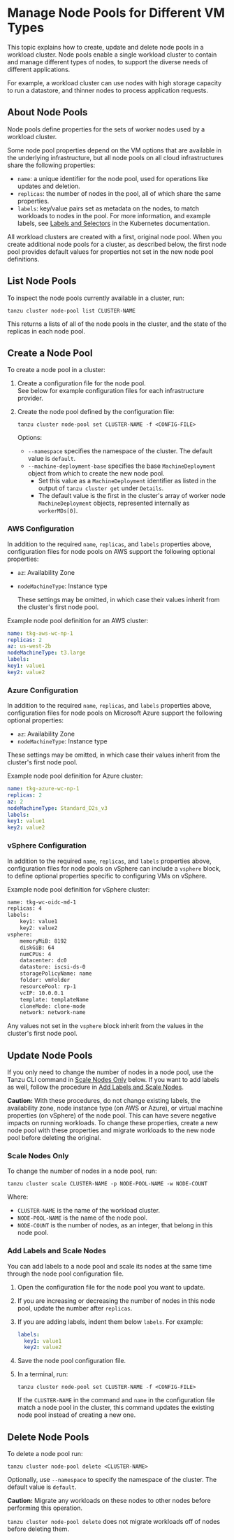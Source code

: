 # Manage Node Pools for Different VM Types

This topic explains how to create, update and delete node pools in a workload cluster.
Node pools enable a single workload cluster to contain and manage different types of nodes, to support the diverse needs of different applications.

For example, a workload cluster can use nodes with high storage capacity to run a datastore, and thinner nodes to process application requests.

## About Node Pools

Node pools define properties for the sets of worker nodes used by a workload cluster.

Some node pool properties depend on the VM options that are available in the underlying infrastructure, but all node pools on all cloud infrastructures share the following properties:

- `name`: a unique identifier for the node pool, used for operations like updates and deletion.
- `replicas`: the number of nodes in the pool, all of which share the same properties.
- `labels`: key/value pairs set as metadata on the nodes, to match workloads to nodes in the pool. For more information, and example labels, see [Labels and Selectors](https://kubernetes.io/docs/concepts/overview/working-with-objects/labels/#motivation) in the Kubernetes documentation.

All workload clusters are created with a first, original node pool.
When you create additional node pools for a cluster, as described below, the first node pool provides default values for properties not set in the new node pool definitions.

## List Node Pools

To inspect the node pools currently available in a cluster, run:

```shell
tanzu cluster node-pool list CLUSTER-NAME
```

This returns a lists of all of the node pools in the cluster, and the state of the replicas in each node pool.

## Create a Node Pool

To create a node pool in a cluster:

1. Create a configuration file for the node pool.  
    See below for example configuration files for each infrastructure provider.

2. Create the node pool defined by the configuration file:

    ```shell
    tanzu cluster node-pool set CLUSTER-NAME -f <CONFIG-FILE>
    ```

    Options:

    - `--namespace` specifies the namespace of the cluster. The default value is `default`.
    - `--machine-deployment-base` specifies the base `MachineDeployment` object from which to create the new node pool.
      - Set this value as a `MachineDeployment` identifier as listed in the output of `tanzu cluster get` under `Details`.
      - The default value is the first in the cluster's array of worker node `MachineDeployment` objects, represented internally as `workerMDs[0]`.

### AWS Configuration

In addition to the required `name`, `replicas`, and `labels` properties above, configuration files for node pools on AWS support the following optional properties:

- `az`: Availability Zone
- `nodeMachineType`: Instance type

   These settings may be omitted, in which case their values inherit from the cluster's first node pool.

Example node pool definition for an AWS cluster:

```yaml
name: tkg-aws-wc-np-1
replicas: 2
az: us-west-2b
nodeMachineType: t3.large
labels:
key1: value1
key2: value2
```

### Azure Configuration

In addition to the required `name`, `replicas`, and `labels` properties above, configuration files for node pools on Microsoft Azure support the following optional properties:

- `az`: Availability Zone
- `nodeMachineType`: Instance type

These settings may be omitted, in which case their values inherit from the cluster's first node pool.

Example node pool definition for Azure cluster:

```yaml
name: tkg-azure-wc-np-1
replicas: 2
az: 2
nodeMachineType: Standard_D2s_v3
labels:
key1: value1
key2: value2
```

### vSphere Configuration

In addition to the required `name`, `replicas`, and `labels` properties above, configuration files for node pools on vSphere can include a `vsphere` block, to define optional properties specific to configuring VMs on vSphere.

Example node pool definition for vSphere cluster:

```sh
name: tkg-wc-oidc-md-1
replicas: 4
labels:
    key1: value1
    key2: value2
vsphere:
    memoryMiB: 8192
    diskGiB: 64
    numCPUs: 4
    datacenter: dc0
    datastore: iscsi-ds-0
    storagePolicyName: name
    folder: vmFolder
    resourcePool: rp-1
    vcIP: 10.0.0.1
    template: templateName
    cloneMode: clone-mode
    network: network-name
```

Any values not set in the `vsphere` block inherit from the values in the cluster's first node pool.

## Update Node Pools

If you only need to change the number of nodes in a node pool, use the Tanzu CLI command in [Scale Nodes Only](#scale-nodes) below. If you want to add labels as well, follow the procedure in [Add Labels and Scale Nodes](#update-labels).

**Caution:** With these procedures, do not change existing labels, the availability zone, node instance type (on AWS or Azure), or virtual machine properties (on vSphere) of the node pool. This can have severe negative impacts on running workloads. To change these properties, create a new node pool with these properties and migrate workloads to the new node pool before deleting the original.

### Scale Nodes Only

To change the number of nodes in a node pool, run:

```shell
tanzu cluster scale CLUSTER-NAME -p NODE-POOL-NAME -w NODE-COUNT
```

Where:

- `CLUSTER-NAME` is the name of the workload cluster.
- `NODE-POOL-NAME` is the name of the node pool.
- `NODE-COUNT` is the number of nodes, as an integer, that belong in this node pool.

### Add Labels and Scale Nodes

You can add labels to a node pool and scale its nodes at the same time through the node pool configuration file.

1. Open the configuration file for the node pool you want to update.

1. If you are increasing or decreasing the number of nodes in this node pool, update the number after `replicas`.

1. If you are adding labels, indent them below `labels`. For example:

    ```yaml
    labels:
      key1: value1
      key2: value2
    ```

1. Save the node pool configuration file.

1. In a terminal, run:

    ```shell
    tanzu cluster node-pool set CLUSTER-NAME -f <CONFIG-FILE>
    ```

    If the `CLUSTER-NAME` in the command and `name` in the configuration file match a node pool in the cluster, this command updates the existing node pool instead of creating a new one.

## Delete Node Pools

To delete a node pool run:

```shell
tanzu cluster node-pool delete <CLUSTER-NAME>
```

Optionally, use `--namespace` to specify the namespace of the cluster. The default value is `default`.

**Caution:**  Migrate any workloads on these nodes to other nodes before performing this operation.

`tanzu cluster node-pool delete` does not migrate workloads off of nodes before deleting them.

